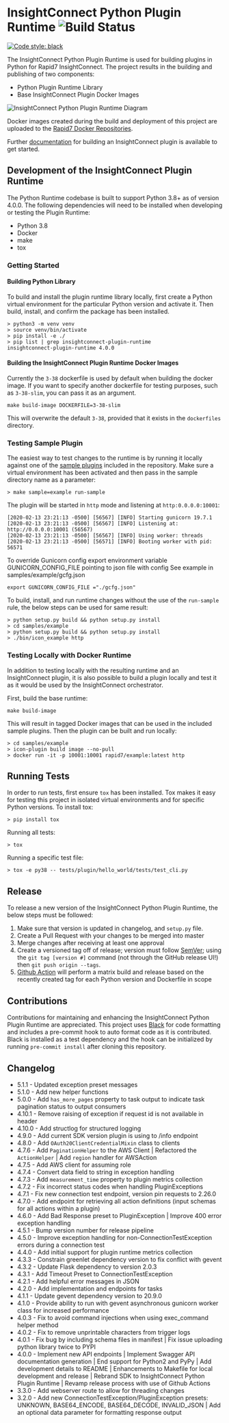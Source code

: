 
# InsightConnect Python Plugin Runtime ![Build Status](https://github.com/rapid7/komand-plugin-sdk-python/workflows/Continuous%20Integration/badge.svg)

[![Code style: black](https://img.shields.io/badge/code%20style-black-000000.svg)](https://github.com/psf/black)

The InsightConnect Python Plugin Runtime is used for building plugins in Python for Rapid7 InsightConnect. The project
results in the building and publishing of two components: 

* Python Plugin Runtime Library 
* Base InsightConnect Plugin Docker Images 

![InsightConnect Python Plugin Runtime Diagram](plugin-runtime-diagram.png)

Docker images created during the build and deployment of this project are uploaded to the 
[Rapid7 Docker Repositories](https://hub.docker.com/orgs/rapid7/repositories).

Further [documentation](https://komand.github.io/python/start.html) for building an InsightConnect plugin is available 
to get started.

## Development of the InsightConnect Plugin Runtime

The Python Runtime codebase is built to support Python 3.8+ as of version 4.0.0. The following dependencies will need 
to be installed when developing or testing the Plugin Runtime:

- Python 3.8
- Docker
- make
- tox

### Getting Started

#### Building Python Library

To build and install the plugin runtime library locally, first create a Python virtual environment for the particular Python 
version and activate it. Then build, install, and confirm the package has been installed.
```
> python3 -m venv venv
> source venv/bin/activate
> pip install -e ./
> pip list | grep insightconnect-plugin-runtime
insightconnect-plugin-runtime 4.0.0
```

#### Building the InsightConnect Plugin Runtime Docker Images

Currently the `3-38` dockerfile is used by default when building the docker image. If you want to specify another 
dockerfile for testing purposes, such as `3-38-slim`, you can pass it as an argument.

```
make build-image DOCKERFILE=3-38-slim
```

This will overwrite the default `3-38`, provided that it exists in the `dockerfiles` directory.

### Testing Sample Plugin
The easiest way to test changes to the runtime is by running it locally against one of the [sample plugins](./samples) 
included in the repository. Make sure a virtual environment has been activated and then pass in the sample directory 
name as a parameter:
```
> make sample=example run-sample
```

The plugin will be started in `http` mode and listening at `http:0.0.0.0:10001`:
```
[2020-02-13 23:21:13 -0500] [56567] [INFO] Starting gunicorn 19.7.1
[2020-02-13 23:21:13 -0500] [56567] [INFO] Listening at: http://0.0.0.0:10001 (56567)
[2020-02-13 23:21:13 -0500] [56567] [INFO] Using worker: threads
[2020-02-13 23:21:13 -0500] [56571] [INFO] Booting worker with pid: 56571
```

To override Gunicorn config export environment variable GUNICORN_CONFIG_FILE pointing to json file with config
See example in samples/example/gcfg.json 
```
export GUNICORN_CONFIG_FILE ="./gcfg.json"
```

To build, install, and run runtime changes without the use of the `run-sample` rule, the below steps can be used for 
same result:
```
> python setup.py build && python setup.py install
> cd samples/example
> python setup.py build && python setup.py install
> ./bin/icon_example http
```

### Testing Locally with Docker Runtime

In addition to testing locally with the resulting runtime and an InsightConnect plugin, it is also possible to build a 
plugin locally and test it as it would be used by the InsightConnect orchestrator.

First, build the base runtime:
```
make build-image
```

This will result in tagged Docker images that can be used in the included sample plugins. Then the plugin can be built 
and run locally:
```
> cd samples/example
> icon-plugin build image --no-pull
> docker run -it -p 10001:10001 rapid7/example:latest http
```

## Running Tests

In order to run tests, first ensure `tox` has been installed. Tox makes it easy for testing this project in isolated 
virtual environments and for specific Python versions. To install tox:
```
> pip install tox
```

Running all tests:
```
> tox
```

Running a specific test file:
```
> tox -e py38 -- tests/plugin/hello_world/tests/test_cli.py
```

## Release

To release a new version of the InsightConnect Python Plugin Runtime, the below steps must be followed:

1. Make sure that version is updated in changelog, and `setup.py` file. 
2. Create a Pull Request with your changes to be merged into master
3. Merge changes after receiving at least one approval
4. Create a versioned tag off of release; version must follow [SemVer](https://semver.org/); using the `git tag [version #]` command (not through the GitHub release UI!) then `git push origin --tags`.
5. [Github Action](https://github.com/rapid7/komand-plugin-sdk-python/actions) will perform a matrix build and release 
based on the recently created tag for each Python version and Dockerfile in scope

## Contributions

Contributions for maintaining and enhancing the InsightConnect Python Plugin Runtime are appreciated. This project uses
[Black](https://github.com/psf/black) for code formatting and includes a pre-commit hook to auto format code as it is
contributed. Black is installed as a test dependency and the hook can be initialized by running `pre-commit install` 
after cloning this repository.

## Changelog

* 5.1.1 - Updated exception preset messages
* 5.1.0 - Add new helper functions
* 5.0.0 - Add `has_more_pages` property to task output to indicate task pagination status to output consumers
* 4.10.1 - Remove raising of exception if request id is not available in header
* 4.10.0 - Add structlog for structured logging
* 4.9.0 - Add current SDK version plugin is using to /info endpoint
* 4.8.0 - Add `OAuth20ClientCredentialMixin` class to clients
* 4.7.6 - Add `PaginationHelper` to the AWS Client | Refactored the `ActionHelper` | Add `region` handler for AWSAction 
* 4.7.5 - Add AWS client for assuming role 
* 4.7.4 - Convert data field to string in exception handling 
* 4.7.3 - Add `measurement_time` property to plugin metrics collection
* 4.7.2 - Fix incorrect status codes when handling PluginExceptions
* 4.7.1 - Fix new connection test endpoint, version pin requests to 2.26.0
* 4.7.0 - Add endpoint for retrieving all action definitions (input schemas for all actions within a plugin)
* 4.6.0 - Add Bad Response preset to PluginException | Improve 400 error exception handling
* 4.5.1 - Bump version number for release pipeline
* 4.5.0 - Improve exception handling for non-ConnectionTestException errors during a connection test
* 4.4.0 - Add initial support for plugin runtime metrics collection
* 4.3.3 - Constrain greenlet dependency version to fix conflict with gevent
* 4.3.2 - Update Flask dependency to version 2.0.3
* 4.3.1 - Add Timeout Preset to ConnectionTestException
* 4.2.1 - Add helpful error messages in JSON
* 4.2.0 - Add implementation and endpoints for tasks
* 4.1.1 - Update gevent dependency version to 20.9.0
* 4.1.0 - Provide ability to run with gevent asynchronous gunicorn worker class for increased performance
* 4.0.3 - Fix to avoid command injections when using exec_command helper method
* 4.0.2 - Fix to remove unprintable characters from trigger logs
* 4.0.1 - Fix bug by including schema files in manifest | Fix issue uploading python library twice to PYPI
* 4.0.0 - Implement new API endpoints | 
 Implement Swagger API documentation generation | 
 End support for Python2 and PyPy | 
 Add development details to README |
 Enhancements to Makefile for local development and release | 
 Rebrand SDK to InsightConnect Python Plugin Runtime | 
 Revamp release process with use of Github Actions
* 3.3.0 - Add webserver route to allow for threading changes
* 3.2.0 - Add new ConnectionTestException/PluginException presets:
 UNKNOWN, BASE64_ENCODE, BASE64_DECODE, INVALID_JSON |
 Add an optional data parameter for formatting response output
